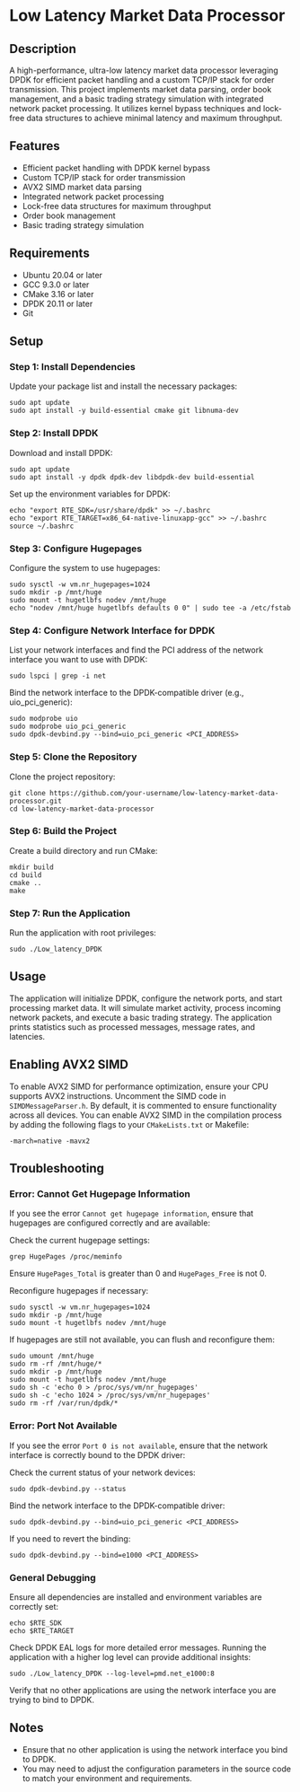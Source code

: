 # Low Latency Market Data Processor

## Description

A high-performance, ultra-low latency market data processor leveraging DPDK for efficient packet handling and a custom TCP/IP stack for order transmission. This project implements market data parsing, order book management, and a basic trading strategy simulation with integrated network packet processing. It utilizes kernel bypass techniques and lock-free data structures to achieve minimal latency and maximum throughput.

## Features

- Efficient packet handling with DPDK kernel bypass
- Custom TCP/IP stack for order transmission
- AVX2 SIMD market data parsing
- Integrated network packet processing
- Lock-free data structures for maximum throughput
- Order book management
- Basic trading strategy simulation

## Requirements

- Ubuntu 20.04 or later
- GCC 9.3.0 or later
- CMake 3.16 or later
- DPDK 20.11 or later
- Git

## Setup

### Step 1: Install Dependencies

Update your package list and install the necessary packages:

    
    sudo apt update
    sudo apt install -y build-essential cmake git libnuma-dev
    

### Step 2: Install DPDK

Download and install DPDK:

    
    sudo apt update
    sudo apt install -y dpdk dpdk-dev libdpdk-dev build-essential
    

Set up the environment variables for DPDK:

    
    echo "export RTE_SDK=/usr/share/dpdk" >> ~/.bashrc
    echo "export RTE_TARGET=x86_64-native-linuxapp-gcc" >> ~/.bashrc
    source ~/.bashrc
    

### Step 3: Configure Hugepages

Configure the system to use hugepages:

    
    sudo sysctl -w vm.nr_hugepages=1024
    sudo mkdir -p /mnt/huge
    sudo mount -t hugetlbfs nodev /mnt/huge
    echo "nodev /mnt/huge hugetlbfs defaults 0 0" | sudo tee -a /etc/fstab
    

### Step 4: Configure Network Interface for DPDK

List your network interfaces and find the PCI address of the network interface you want to use with DPDK:

    
    sudo lspci | grep -i net
    

Bind the network interface to the DPDK-compatible driver (e.g., uio_pci_generic):

    
    sudo modprobe uio
    sudo modprobe uio_pci_generic
    sudo dpdk-devbind.py --bind=uio_pci_generic <PCI_ADDRESS>
    

### Step 5: Clone the Repository

Clone the project repository:

    
    git clone https://github.com/your-username/low-latency-market-data-processor.git
    cd low-latency-market-data-processor
    

### Step 6: Build the Project

Create a build directory and run CMake:

    
    mkdir build
    cd build
    cmake ..
    make
    

### Step 7: Run the Application

Run the application with root privileges:

    
    sudo ./Low_latency_DPDK
    

## Usage

The application will initialize DPDK, configure the network ports, and start processing market data. It will simulate market activity, process incoming network packets, and execute a basic trading strategy. The application prints statistics such as processed messages, message rates, and latencies.

## Enabling AVX2 SIMD

To enable AVX2 SIMD for performance optimization, ensure your CPU supports AVX2 instructions. Uncomment the SIMD code in `SIMDMessageParser.h`. By default, it is commented to ensure functionality across all devices. You can enable AVX2 SIMD in the compilation process by adding the following flags to your `CMakeLists.txt` or Makefile:

    
    -march=native -mavx2
    

## Troubleshooting

### Error: Cannot Get Hugepage Information

If you see the error `Cannot get hugepage information`, ensure that hugepages are configured correctly and are available:

Check the current hugepage settings:

    
    grep HugePages /proc/meminfo
    

Ensure `HugePages_Total` is greater than 0 and `HugePages_Free` is not 0.

Reconfigure hugepages if necessary:

    
    sudo sysctl -w vm.nr_hugepages=1024
    sudo mkdir -p /mnt/huge
    sudo mount -t hugetlbfs nodev /mnt/huge
    

If hugepages are still not available, you can flush and reconfigure them:

    
    sudo umount /mnt/huge
    sudo rm -rf /mnt/huge/*
    sudo mkdir -p /mnt/huge
    sudo mount -t hugetlbfs nodev /mnt/huge
    sudo sh -c 'echo 0 > /proc/sys/vm/nr_hugepages'
    sudo sh -c 'echo 1024 > /proc/sys/vm/nr_hugepages'
    sudo rm -rf /var/run/dpdk/*
    

### Error: Port Not Available

If you see the error `Port 0 is not available`, ensure that the network interface is correctly bound to the DPDK driver:

Check the current status of your network devices:

    
    sudo dpdk-devbind.py --status
    

Bind the network interface to the DPDK-compatible driver:

    
    sudo dpdk-devbind.py --bind=uio_pci_generic <PCI_ADDRESS>
    

If you need to revert the binding:

    
    sudo dpdk-devbind.py --bind=e1000 <PCI_ADDRESS>
    

### General Debugging

Ensure all dependencies are installed and environment variables are correctly set:

    
    echo $RTE_SDK
    echo $RTE_TARGET
    

Check DPDK EAL logs for more detailed error messages. Running the application with a higher log level can provide additional insights:

    
    sudo ./Low_latency_DPDK --log-level=pmd.net_e1000:8
    

Verify that no other applications are using the network interface you are trying to bind to DPDK.

## Notes

- Ensure that no other application is using the network interface you bind to DPDK.
- You may need to adjust the configuration parameters in the source code to match your environment and requirements.
